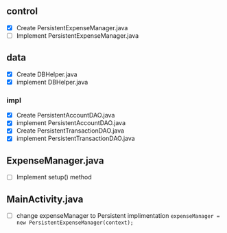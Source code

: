 ## control
- [x] Create PersistentExpenseManager.java
- [ ] Implement PersistentExpenseManager.java

## data
- [x] Create DBHelper.java
- [x] implement DBHelper.java

### impl
- [x] Create PersistentAccountDAO.java
- [x] implement PersistentAccountDAO.java
- [x] Create PersistentTransactionDAO.java
- [x] implement PersistentTransactionDAO.java

## ExpenseManager.java
- [ ] Implement setup() method

## MainActivity.java
- [ ] change expenseManager to Persistent implimentation
`expenseManager = new PersistentExpenseManager(context);`
